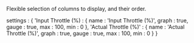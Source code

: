 Flexible selection of columns to display, and their order.

settings : 
    {
    'Input Throttle (%) : {
        name : 'Input Throttle (%)',
        graph : true,
        gauge : true,
        max : 100,
        min : 0
        },
    'Actual Throttle (%)' : {
        name : 'Actual Throttle (%)',
        graph : true,
        gauge : true,
        max : 100,
        min : 0
        }
    }